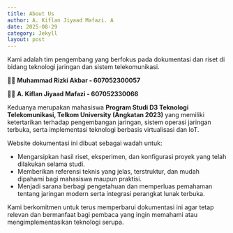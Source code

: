 ```yaml
---
title: About Us
author: A. Kiflan Jiyaad Mafazi. A
date: 2025-08-29
category: Jekyll
layout: post
---
```


Kami adalah tim pengembang yang berfokus pada dokumentasi dan riset di bidang teknologi jaringan dan sistem telekomunikasi.  

👨‍💻 **Muhammad Rizki Akbar - 607052300057** 

👨‍💻 **A. Kiflan Jiyaad Mafazi - 607052330066**

Keduanya merupakan mahasiswa **Program Studi D3 Teknologi Telekomunikasi, Telkom University (Angkatan 2023)** yang memiliki ketertarikan terhadap pengembangan jaringan, sistem operasi jaringan terbuka, serta implementasi teknologi berbasis virtualisasi dan IoT.  

Website dokumentasi ini dibuat sebagai wadah untuk:  
- Mengarsipkan hasil riset, eksperimen, dan konfigurasi proyek yang telah dilakukan selama studi.  
- Memberikan referensi teknis yang jelas, terstruktur, dan mudah dipahami bagi mahasiswa maupun praktisi.  
- Menjadi sarana berbagi pengetahuan dan memperluas pemahaman tentang jaringan modern serta integrasi perangkat lunak terbuka.  

Kami berkomitmen untuk terus memperbarui dokumentasi ini agar tetap relevan dan bermanfaat bagi pembaca yang ingin memahami atau mengimplementasikan teknologi serupa.  